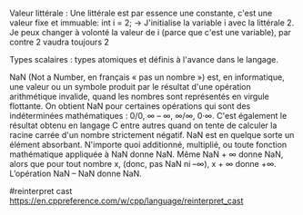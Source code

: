 Valeur littérale : Une littérale est par essence une constante, c'est une valeur fixe et immuable:
int i = 2;
-> J'initialise la variable i avec la littérale 2. Je peux changer à volonté la valeur de i (parce que c'est une variable), par contre 2 vaudra toujours 2 

Types scalaires : types atomiques et définis à l'avance dans le langage.

NaN (Not a Number, en français « pas un nombre ») est, en informatique, une valeur ou un symbole produit par le résultat d'une opération arithmétique invalide, quand les nombres sont représentés en virgule flottante. On obtient NaN pour certaines opérations qui sont des indéterminées mathématiques : 0/0, ∞ – ∞, ∞/∞, 0·∞. C'est également le résultat obtenu en langage C entre autres quand on tente de calculer la racine carrée d'un nombre strictement négatif.
NaN est en quelque sorte un élément absorbant. N'importe quoi additionné, multiplié, ou toute fonction mathématique appliquée à NaN donne NaN. Même NaN + ∞ donne NaN, alors que pour tout nombre x, (donc, pas NaN ni –∞), x + ∞ donne +∞. L’opération NaN – NaN donne NaN.


#reinterpret cast
https://en.cppreference.com/w/cpp/language/reinterpret_cast